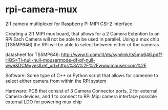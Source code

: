 # rpi-camera-mux
2:1 camera multiplexer for Raspberry Pi MIPI CSI-2 interface

Creating a 2:1 MIPI mux board, that allows for a 2 Camera Extention to an RPi
Each Camera will not be able to be used in parallel. Using a mux chip (TS5MP646) the RPi will be able to
select between either of the cameras

datasheet for TS5MP646:
http://www.ti.com/lit/ds/symlink/ts5mp646.pdf?HQS=TI-null-null-mousermode-df-pf-null-wwe&DCM=yes&ref_url=https%3A%2F%2Fwww.mouser.com%2F

Software:
Some type of C++ or Python script that allows for someone to select either camera from within the RPi system

Hardware:
PCB that consist of 3 Camera Connector ports, 2 for external Camera devices, and 1 to connect to RPi Mipi camera interface
possible external LDO for powering mux chip
